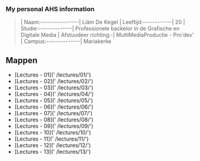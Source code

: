 ### My personal AHS information
>| Naam:----------------| Liäm De Kegel
 | Leeftijd:------------| 20
 | Studie:--------------| Professionele backelor in de Grafische en Digitale Media
 | Afstuudeer richting:-| MultiMediaProductie - Pro'dev'
 | Campus:--------------| Mariakerke


Mappen
------

- [Lectures - 01](' /lectures/01/')
- [Lectures - 02](' /lectures/02/')
- [Lectures - 03](' /lectures/03/')
- [Lectures - 04](' /lectures/04/')
- [Lectures - 05](' /lectures/05/')
- [Lectures - 06](' /lectures/06/')
- [Lectures - 07](' /lectures/07/')
- [Lectures - 08](' /lectures/08/')
- [Lectures - 09](' /lectures/09/')
- [Lectures - 10](' /lectures/10/')
- [Lectures - 11](' /lectures/11/')
- [Lectures - 12](' /lectures/12/')
- [Lectures - 13](' /lectures/13/')